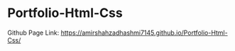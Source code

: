 # Portfolio-Html-Css

Github Page Link: https://amirshahzadhashmi7145.github.io/Portfolio-Html-Css/
